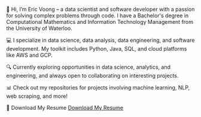 👋 Hi, I’m Eric Voong – a data scientist and software developer with a passion for solving complex problems through code. I have a Bachelor's degree in Computational Mathematics and Information Technology Management from the University of Waterloo.

💻 I specialize in data science, data analysis, data engineering, and software development. My toolkit includes Python, Java, SQL, and cloud platforms like AWS and GCP.

🔍 Currently exploring opportunities in data science, analytics, and engineering, and always open to collaborating on interesting projects.

📊 Check out my repositories for projects involving machine learning, NLP, web scraping, and more!

📄 Download My Resume
[Download My Resume](Eric_Voong_Resume.pdf)
